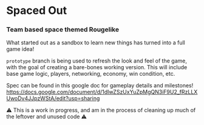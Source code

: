 # Spaced Out
### Team based space themed Rougelike

What started out as a sandbox to learn new things has turned into a full game idea!  

```prototype``` branch is being used to refresh the look and feel of the game, with the goal of creating a bare-bones working version.
This will include base game logic, players, networking, economy, win condition, etc.

Spec can be found in this google doc for gameplay details and milestones!
https://docs.google.com/document/d/1dIwZSzUxYuZpMgQN3iF9U2_fRzLLXUwoDv4JJpzWStA/edit?usp=sharing

:warning: This is a work in progress, and am in the process of cleaning up much of the leftover and unused code :warning:
